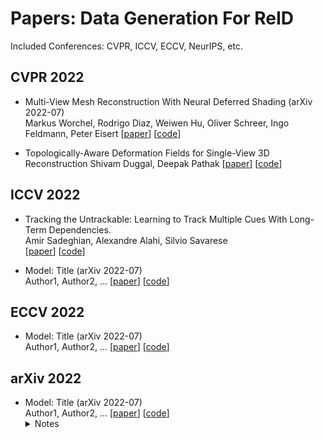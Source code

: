 Papers: Data Generation For ReID
===

Included Conferences: CVPR, ICCV, ECCV, NeurIPS, etc.

<!-- Comment -->
<!-- -   [arXiv 2022](#arXiv-2022)  -->
<!--     -   [Next](#next)  -->

## CVPR 2022  

+ Multi-View Mesh Reconstruction With Neural Deferred Shading (arXiv 2022-07)  
Markus Worchel, Rodrigo Diaz, Weiwen Hu, Oliver Schreer, Ingo Feldmann, Peter Eisert
[[paper](https://openaccess.thecvf.com/content/CVPR2022/papers/Worchel_Multi-View_Mesh_Reconstruction_With_Neural_Deferred_Shading_CVPR_2022_paper.pdf)]  [[code](https://github.com)]
 
+ Topologically-Aware Deformation Fields for Single-View 3D Reconstruction
Shivam Duggal, Deepak Pathak
[[paper](https://www.baidu.com/s?wd=link)]  [[code](https://github.com)]
 

## ICCV 2022  

+ Tracking the Untrackable: Learning to Track Multiple Cues With Long-Term Dependencies.  
Amir Sadeghian, Alexandre Alahi, Silvio Savarese  
[[paper](https://openaccess.thecvf.com/content_ICCV_2017/papers/Sadeghian_Tracking_the_Untrackable_ICCV_2017_paper.pdf)] [[code]()] 


+ Model: Title (arXiv 2022-07)  
  Author1, Author2, ...
  [[paper](https://www.baidu.com/s?wd=link)]  [[code](https://github.com)]

## ECCV 2022  

+ Model: Title (arXiv 2022-07)  
  Author1, Author2, ...
  [[paper](https://www.baidu.com/s?wd=link)]  [[code](https://github.com)]
  
## arXiv 2022 

+ Model: Title (arXiv 2022-07)  
  Author1, Author2, ...
  [[paper](https://www.baidu.com/s?wd=link)]  [[code](https://github.com)]
  <details>
    <summary>Notes</summary>
    <img src="img/VAMI.png" alt="referformer" align=center />  
    - Key points:
         - Important.
         - SOTA.
  </details>

